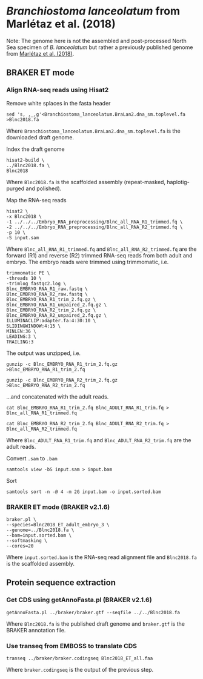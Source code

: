 # _Branchiostoma lanceolatum_ from Marlétaz et al. (2018)

Note: The genome here is not the assembled and post-processed North Sea specimen of _B. lanceolatum_ but rather a previously published genome from [Marlétaz et al. (2018)](https://www.nature.com/articles/s41586-018-0734-6).

## BRAKER ET mode

### Align RNA-seq reads using Hisat2

Remove white splaces in the fasta header

```
sed 's, ,_,g'<Branchiostoma_lanceolatum.BraLan2.dna_sm.toplevel.fa >Blnc2018.fa
```

Where `Branchiostoma_lanceolatum.BraLan2.dna_sm.toplevel.fa` is the downloaded draft genome.

Index the draft genome

```
hisat2-build \
../Blnc2018.fa \
Blnc2018
```
Where `Blnc2018.fa` is the scaffolded assembly (repeat-masked, haplotig-purged and polished).

Map the RNA-seq reads

```
hisat2 \
-x Blnc2018 \
-1 ../../../Embryo_RNA_preprocessing/Blnc_all_RNA_R1_trimmed.fq \
-2 ../../../Embryo_RNA_preprocessing/Blnc_all_RNA_R2_trimmed.fq \
-p 10 \
-S input.sam
```

Where `Blnc_all_RNA_R1_trimmed.fq` and `Blnc_all_RNA_R2_trimmed.fq` are the forward (R1) and reverse (R2) trimmed RNA-seq reads from both adult and embryo. The embryo reads were trimmed using trimmomatic, i.e.

```
trimmomatic PE \
-threads 10 \
-trimlog fastqc2.log \
Blnc_EMBRYO_RNA_R1_raw.fastq \
Blnc_EMBRYO_RNA_R2_raw.fastq \
Blnc_EMBRYO_RNA_R1_trim_2.fq.gz \
Blnc_EMBRYO_RNA_R1_unpaired_2.fq.gz \
Blnc_EMBRYO_RNA_R2_trim_2.fq.gz \
Blnc_EMBRYO_RNA_R2_unpaired_2.fq.gz \
ILLUMINACLIP:adapter.fa:4:30:10 \
SLIDINGWINDOW:4:15 \
MINLEN:36 \
LEADING:3 \
TRAILING:3
```

The output was unzipped, i.e.

```
gunzip -c Blnc_EMBRYO_RNA_R1_trim_2.fq.gz >Blnc_EMBRYO_RNA_R1_trim_2.fq
```

```
gunzip -c Blnc_EMBRYO_RNA_R2_trim_2.fq.gz >Blnc_EMBRYO_RNA_R2_trim_2.fq
```
...and concatenated with the adult reads.

```
cat Blnc_EMBRYO_RNA_R1_trim_2.fq Blnc_ADULT_RNA_R1_trim.fq > Blnc_all_RNA_R1_trimmed.fq
```

```
cat Blnc_EMBRYO_RNA_R2_trim_2.fq Blnc_ADULT_RNA_R2_trim.fq > Blnc_all_RNA_R2_trimmed.fq
```

Where `Blnc_ADULT_RNA_R1_trim.fq` and `Blnc_ADULT_RNA_R2_trim.fq` are the adult reads.

Convert `.sam` to `.bam`

```
samtools view -bS input.sam > input.bam
```
Sort

```
samtools sort -n -@ 4 -m 2G input.bam -o input.sorted.bam
```

### BRAKER ET mode (BRAKER v2.1.6)

```
braker.pl \
--species=Blnc2018_ET_adult_embryo_3 \
--genome=../Blnc2018.fa \
--bam=input.sorted.bam \
--softmasking \
--cores=20
```

Where `input.sorted.bam` is the RNA-seq read alignment file and `Blnc2018.fa` is the scaffolded assembly.

## Protein sequence extraction

### Get CDS using getAnnoFasta.pl (BRAKER v2.1.6)

```
getAnnoFasta.pl ../braker/braker.gtf --seqfile ../../Blnc2018.fa
```

Where `Blnc2018.fa` is the published draft genome and `braker.gtf` is the BRAKER annotation file.

### Use transeq from EMBOSS to translate CDS

```
transeq ../braker/braker.codingseq Blnc2018_ET_all.faa
```

Where `braker.codingseq` is the output of the previous step.
